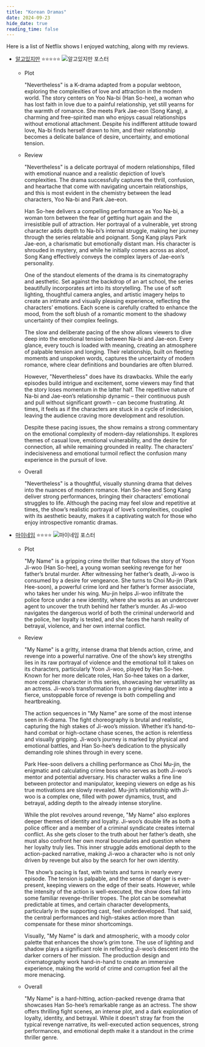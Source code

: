 ```yaml
---
title: "Korean Dramas"
date: 2024-09-23    
hide_date: true     
reading_time: false
---
```


Here is a list of Netflix shows I enjoyed watching, along with my reviews.

- [알고있지만](https://namu.wiki/w/알고있지만%2C) ⭐⭐⭐⭐⭐
    ![알고있지만 포스터](/images/algoissjiman.png)
    - Plot

        "Nevertheless" is a K-drama adapted from a popular webtoon, exploring the complexities of love and attraction in the modern world. The story centers on Yoo Na-bi (Han So-hee), a woman who has lost faith in love due to a painful relationship, yet still yearns for the warmth of romance. She meets Park Jae-eon (Song Kang), a charming and free-spirited man who enjoys casual relationships without emotional attachment. Despite his indifferent attitude toward love, Na-bi finds herself drawn to him, and their relationship becomes a delicate balance of desire, uncertainty, and emotional tension.

    - Review

        "Nevertheless" is a delicate portrayal of modern relationships, filled with emotional nuance and a realistic depiction of love’s complexities. The drama successfully captures the thrill, confusion, and heartache that come with navigating uncertain relationships, and this is most evident in the chemistry between the lead characters, Yoo Na-bi and Park Jae-eon.

        Han So-hee delivers a compelling performance as Yoo Na-bi, a woman torn between the fear of getting hurt again and the irresistible pull of attraction. Her portrayal of a vulnerable, yet strong character adds depth to Na-bi’s internal struggle, making her journey through the series relatable and poignant. Song Kang plays Park Jae-eon, a charismatic but emotionally distant man. His character is shrouded in mystery, and while he initially comes across as aloof, Song Kang effectively conveys the complex layers of Jae-eon’s personality.

        One of the standout elements of the drama is its cinematography and aesthetic. Set against the backdrop of an art school, the series beautifully incorporates art into its storytelling. The use of soft lighting, thoughtful camera angles, and artistic imagery helps to create an intimate and visually pleasing experience, reflecting the characters’ emotions. Each scene is carefully crafted to enhance the mood, from the soft blush of a romantic moment to the shadowy uncertainty of their complex feelings.

        The slow and deliberate pacing of the show allows viewers to dive deep into the emotional tension between Na-bi and Jae-eon. Every glance, every touch is loaded with meaning, creating an atmosphere of palpable tension and longing. Their relationship, built on fleeting moments and unspoken words, captures the uncertainty of modern romance, where clear definitions and boundaries are often blurred.

        However, "Nevertheless" does have its drawbacks. While the early episodes build intrigue and excitement, some viewers may find that the story loses momentum in the latter half. The repetitive nature of Na-bi and Jae-eon’s relationship dynamic – their continuous push and pull without significant growth – can become frustrating. At times, it feels as if the characters are stuck in a cycle of indecision, leaving the audience craving more development and resolution.

        Despite these pacing issues, the show remains a strong commentary on the emotional complexity of modern-day relationships. It explores themes of casual love, emotional vulnerability, and the desire for connection, all while remaining grounded in reality. The characters’ indecisiveness and emotional turmoil reflect the confusion many experience in the pursuit of love.

    - Overall

        "Nevertheless" is a thoughtful, visually stunning drama that delves into the nuances of modern romance. Han So-hee and Song Kang deliver strong performances, bringing their characters’ emotional struggles to life. Although the pacing may feel slow and repetitive at times, the show’s realistic portrayal of love’s complexities, coupled with its aesthetic beauty, makes it a captivating watch for those who enjoy introspective romantic dramas.

- [마이네임](https://namu.wiki/w/마이%20네임) ⭐⭐⭐⭐
    ![마이네임 포스터](/images/maineim.jpeg)

    - Plot

        "My Name" is a gripping crime thriller that follows the story of Yoon Ji-woo (Han So-hee), a young woman seeking revenge for her father’s brutal murder. After witnessing her father’s death, Ji-woo is consumed by a desire for vengeance. She turns to Choi Mu-jin (Park Hee-soon), a powerful crime lord and her father’s former associate, who takes her under his wing. Mu-jin helps Ji-woo infiltrate the police force under a new identity, where she works as an undercover agent to uncover the truth behind her father’s murder. As Ji-woo navigates the dangerous world of both the criminal underworld and the police, her loyalty is tested, and she faces the harsh reality of betrayal, violence, and her own internal conflict.

    - Review

        "My Name" is a gritty, intense drama that blends action, crime, and revenge into a powerful narrative. One of the show’s key strengths lies in its raw portrayal of violence and the emotional toll it takes on its characters, particularly Yoon Ji-woo, played by Han So-hee. Known for her more delicate roles, Han So-hee takes on a darker, more complex character in this series, showcasing her versatility as an actress. Ji-woo’s transformation from a grieving daughter into a fierce, unstoppable force of revenge is both compelling and heartbreaking.

        The action sequences in "My Name" are some of the most intense seen in K-drama. The fight choreography is brutal and realistic, capturing the high stakes of Ji-woo’s mission. Whether it’s hand-to-hand combat or high-octane chase scenes, the action is relentless and visually gripping. Ji-woo’s journey is marked by physical and emotional battles, and Han So-hee’s dedication to the physically demanding role shines through in every scene.

        Park Hee-soon delivers a chilling performance as Choi Mu-jin, the enigmatic and calculating crime boss who serves as both Ji-woo’s mentor and potential adversary. His character walks a fine line between protector and manipulator, keeping viewers on edge as his true motivations are slowly revealed. Mu-jin’s relationship with Ji-woo is a complex one, filled with power dynamics, trust, and betrayal, adding depth to the already intense storyline.

        While the plot revolves around revenge, "My Name" also explores deeper themes of identity and loyalty. Ji-woo’s double life as both a police officer and a member of a criminal syndicate creates internal conflict. As she gets closer to the truth about her father’s death, she must also confront her own moral boundaries and question where her loyalty truly lies. This inner struggle adds emotional depth to the action-packed narrative, making Ji-woo a character who is not only driven by revenge but also by the search for her own identity.

        The show’s pacing is fast, with twists and turns in nearly every episode. The tension is palpable, and the sense of danger is ever-present, keeping viewers on the edge of their seats. However, while the intensity of the action is well-executed, the show does fall into some familiar revenge-thriller tropes. The plot can be somewhat predictable at times, and certain character developments, particularly in the supporting cast, feel underdeveloped. That said, the central performances and high-stakes action more than compensate for these minor shortcomings.

        Visually, "My Name" is dark and atmospheric, with a moody color palette that enhances the show’s grim tone. The use of lighting and shadow plays a significant role in reflecting Ji-woo’s descent into the darker corners of her mission. The production design and cinematography work hand-in-hand to create an immersive experience, making the world of crime and corruption feel all the more menacing.

    - Overall

        "My Name" is a hard-hitting, action-packed revenge drama that showcases Han So-hee’s remarkable range as an actress. The show offers thrilling fight scenes, an intense plot, and a dark exploration of loyalty, identity, and betrayal. While it doesn’t stray far from the typical revenge narrative, its well-executed action sequences, strong performances, and emotional depth make it a standout in the crime thriller genre.